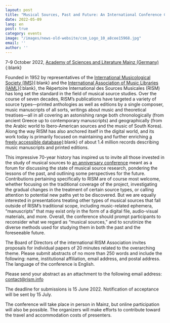 ```yaml
---
layout: post
title: "Musical Sources, Past and Future: An International Conference Celebrating 70 Years of RISM"
date: 2022-05-09
lang: en
post: true
category: events
image: "/images/news-old-website/csm_Logo_10_a8cee15968.jpg"
email: ''
author: ''
---
```


7–9 October 2022, [Academy of Sciences and Literature Mainz (Germany)](https://www.adwmainz.de/en/home.html){:blank}

Founded in 1952 by representatives of the [International Musicological Society (IMS)](https://www.musicology.org/){:blank} and the [International Association of Music Libraries (IAML)](https://www.iaml.info/){:blank}, the Répertoire International des Sources Musicales (RISM) has long set the standard in the field of musical source studies. Over the course of seven decades, RISM’s publications have targeted a variety of source types—printed anthologies as well as editions by a single composer, music manuscripts of all sorts, writings about music and theoretical treatises—all in all covering an astonishing range both chronologically (from ancient Greece up to contemporary manuscripts) and geographically (from the Arabic world to Ibero-American sources and the music of South Korea). Along the way RISM has also anchored itself in the digital world, and its work today is primarily focused on maintaining and further enriching [a freely accessible database](https://opac.rism.info/index.php?id=4){:blank} of about 1.4 million records describing music manuscripts and printed editions.  

This impressive 70-year history has inspired us to invite all those invested in the study of musical sources to [an anniversary conference](/publications/conferences/musical-sources-past-future-2022.html) meant as a forum for discussing the state of musical source research, pondering the lessons of the past, and outlining some perspectives for the future. Contributions pertaining specifically to RISM are of course most welcome, whether focusing on the traditional coverage of the project, investigating the gradual changes in the treatment of certain source types, or calling attention to potential new paths yet to be discovered. But we are equally interested in presentations treating other types of musical sources that fall outside of RISM’s traditional scope, including music-related ephemera, “manuscripts” that may exist only in the form of a digital file, audio-visual materials, and more. Overall, the conference should prompt participants to reconsider what we regard as “musical sources,” and to scrutinize the diverse methods used for studying them in both the past and the foreseeable future.  

The Board of Directors of the international RISM Association invites proposals for individual papers of 20 minutes related to the overarching theme. Please submit abstracts of no more than 250 words and include the following: name, institutional affiliation, email address, and postal address. The language of the conference is English.

Please send your abstract as an attachment to the following email address: [contact@rism.info](mailto:contact@rism.info)

The deadline for submissions is 15 June 2022. Notification of acceptance will be sent by 15 July.  

The conference will take place in person in Mainz, but online participation will also be possible. The organizers will make efforts to contribute toward the travel and accommodation costs of presenters.  
